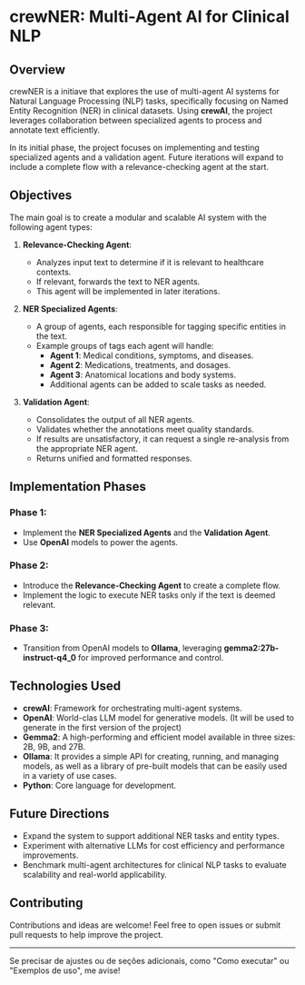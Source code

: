 # crewNER: Multi-Agent AI for Clinical NLP  

## Overview  
crewNER is a initiave that explores the use of multi-agent AI systems for Natural Language Processing (NLP) tasks, specifically focusing on Named Entity Recognition (NER) in clinical datasets. Using **crewAI**, the project leverages collaboration between specialized agents to process and annotate text efficiently.  

In its initial phase, the project focuses on implementing and testing specialized agents and a validation agent. Future iterations will expand to include a complete flow with a relevance-checking agent at the start.  

## Objectives  
The main goal is to create a modular and scalable AI system with the following agent types:  

1. **Relevance-Checking Agent**:  
   - Analyzes input text to determine if it is relevant to healthcare contexts.  
   - If relevant, forwards the text to NER agents.  
   - This agent will be implemented in later iterations.  

2. **NER Specialized Agents**:  
   - A group of agents, each responsible for tagging specific entities in the text.  
   - Example groups of tags each agent will handle:  
     - **Agent 1**: Medical conditions, symptoms, and diseases.  
     - **Agent 2**: Medications, treatments, and dosages.  
     - **Agent 3**: Anatomical locations and body systems.  
     - Additional agents can be added to scale tasks as needed.  

3. **Validation Agent**:  
   - Consolidates the output of all NER agents.  
   - Validates whether the annotations meet quality standards.  
   - If results are unsatisfactory, it can request a single re-analysis from the appropriate NER agent.  
   - Returns unified and formatted responses.  

## Implementation Phases  
### Phase 1:  
- Implement the **NER Specialized Agents** and the **Validation Agent**.  
- Use **OpenAI** models to power the agents.  

### Phase 2:  
- Introduce the **Relevance-Checking Agent** to create a complete flow.  
- Implement the logic to execute NER tasks only if the text is deemed relevant.  

### Phase 3:  
- Transition from OpenAI models to **Ollama**, leveraging **gemma2:27b-instruct-q4_0** for improved performance and control.  

## Technologies Used  
- **crewAI**: Framework for orchestrating multi-agent systems.  
- **OpenAI**: World-clas LLM model for generative models. (It will be used to generate in the first version of the project)
- **Gemma2**: A high-performing and efficient model available in three sizes: 2B, 9B, and 27B.
- **Ollama**: It provides a simple API for creating, running, and managing models, as well as a library of pre-built models that can be easily used in a variety of use cases.  
- **Python**: Core language for development.  

## Future Directions  
- Expand the system to support additional NER tasks and entity types.  
- Experiment with alternative LLMs for cost efficiency and performance improvements.  
- Benchmark multi-agent architectures for clinical NLP tasks to evaluate scalability and real-world applicability.  

## Contributing  
Contributions and ideas are welcome! Feel free to open issues or submit pull requests to help improve the project.  

---

Se precisar de ajustes ou de seções adicionais, como "Como executar" ou "Exemplos de uso", me avise!

